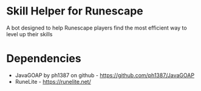 # Skill Helper for Runescape
A bot designed to help Runescape players find the most efficient way to level up their skills

# Dependencies
* JavaGOAP by ph1387 on github - https://github.com/ph1387/JavaGOAP
* RuneLite - https://runelite.net/

